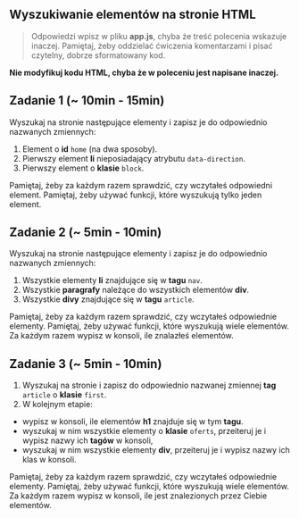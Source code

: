## Wyszukiwanie elementów na stronie HTML

> Odpowiedzi wpisz w pliku **app.js**, chyba że treść polecenia wskazuje inaczej.
Pamiętaj, żeby oddzielać ćwiczenia komentarzami i pisać czytelny, dobrze sformatowany kod.

**Nie modyfikuj kodu HTML, chyba że w poleceniu jest napisane inaczej.**


## Zadanie 1 (~ 10min - 15min)
Wyszukaj na stronie następujące elementy i zapisz je do odpowiednio nazwanych zmiennych:
1. Element o **id** ```home``` (na dwa sposoby).
2. Pierwszy element **li** nieposiadający atrybutu ```data-direction```.
3. Pierwszy element o **klasie** ```block```.

Pamiętaj, żeby za każdym razem sprawdzić, czy wczytałeś odpowiedni element. Pamiętaj, żeby używać funkcji, które wyszukują tylko jeden element.

## Zadanie 2 (~ 5min - 10min)
Wyszukaj na stronie następujące elementy i zapisz je do odpowiednio nazwanych zmiennych:
1. Wszystkie elementy **li** znajdujące się w **tagu** ```nav```.
2. Wszystkie **paragrafy** należące do wszystkich elementów **div**.
3. Wszystkie **divy** znajdujące się w **tagu** ```article```.

Pamiętaj, żeby za każdym razem sprawdzić, czy wczytałeś odpowiednie elementy. Pamiętaj, żeby używać funkcji, które wyszukują wiele elementów. Za każdym razem wypisz w konsoli, ile znalazłeś elementów.

## Zadanie 3 (~ 5min - 10min)
1. Wyszukaj na stronie i zapisz do odpowiednio nazwanej zmiennej **tag** ```article``` o **klasie** ```first```.
2. W kolejnym etapie:
  * wypisz w konsoli, ile elementów **h1** znajduje się w tym **tagu**.
  * wyszukaj w nim wszystkie elementy o **klasie** ```oferts```, przeiteruj je i wypisz nazwy ich **tagów** w konsoli,
  * wyszukaj w nim wszystkie elementy **div**, przeiteruj je i wypisz nazwy ich klas w konsoli.

Pamiętaj, żeby za każdym razem sprawdzić, czy wczytałeś odpowiednie elementy. Pamiętaj, żeby używać funkcji, które wyszukują wiele elementów. Za każdym razem wypisz w konsoli, ile jest znalezionych przez Ciebie elementów.
